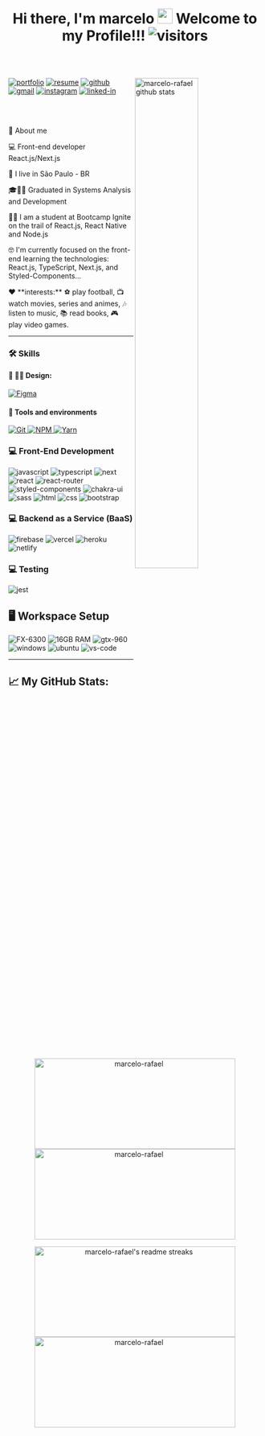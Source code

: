 <h1 align="center">
  Hi there, I'm marcelo 
	<img src="https://raw.githubusercontent.com/iampavangandhi/iampavangandhi/master/gifs/Hi.gif" 
	     width="30px"> 
	Welcome to my Profile!!! 
	<img src="https://visitor-badge.laobi.icu/badge?page_id=marcelo-rafael.marcelo-rafael" 
	     alt="visitors">
</h1>

<br />
<br />

<!-- IMAGEM -->

<img
	src="https://files.readme.io/8c11911-senior-front-end-developer-openings-1.gif" alt="marcelo-rafael github stats"
	width="50%"
	align="right"
/>

[![portfolio](https://img.shields.io/badge/Portfolio-323330?style=for-the-badge&logo=Google-chrome&logoColor=F7DF1E)](#)
[![resume](https://img.shields.io/badge/Resume-4285F4?style=for-the-badge&logo=read-the-docs&logoColor=white)](https://drive.google.com/file/d/1VhaL9D5fgMCvaa8dcCd90KMK8GZ9uKGl/view)
[![github](https://img.shields.io/badge/GitHub-000000?style=for-the-badge&logo=GitHub&logoColor=white)](https://github.com/marcelo-rafael)
[![gmail](https://img.shields.io/badge/Gmail-D14836?style=for-the-badge&logo=Gmail&logoColor=white)](mailto:marcelo.rafael.goncalves@gmail.com)
[![instagram](https://img.shields.io/badge/Instagram-E4405F?style=for-the-badge&logo=instagram&logoColor=white)](https://www.instagram.com/marcelo.r.goncalves/)
[![linked-in](https://img.shields.io/badge/Linkedin-0077B5?style=for-the-badge&logo=LinkedIn&logoColor=white)](https://www.linkedin.com/in/marcelo-rafael-gonçalves)
   
<br />
<br />
<!-- About -->

🚀 About me

<p align="left">
  💻 Front-end developer React.js/Next.js
</p>

<p align="left">
  📌 I live in São Paulo - BR
</p>

<p align="left">
 🎓👨‍🎓 Graduated in Systems Analysis and Development
</p>

<p align="left">
  👨‍🎓 I am a student at Bootcamp Ignite on the trail of React.js, React Native and Node.js
</p>
<p align="left">
 🤓 I'm currently focused on the front-end learning the technologies: React.js, TypeScript, Next.js, and Styled-Components...
</p>

<p align="left">❤️ **interests:** ⚽️ play football, 📺 watch movies, series and animes, 🎶 listen to music, 📚 read books, 🎮 play video games.</p>

---

### 🛠️ Skills
#### 🎨 ✍🏼 Design: <br/>
<!-- FIGMA -->
<a href="#">
      <img alt="Figma" src="https://img.shields.io/badge/Figma-F24D1D.svg?style=for-the-badge&logo=figma&logoColor=white" />
</a>

#### :wrench: Tools and environments

<!-- GIT -->
<a href="#">
      <img alt="Git" src="https://img.shields.io/badge/Git-F05032.svg?style=for-the-badge&logo=git&logoColor=white" />
</a>
<!-- NPM -->
<a href="#">
      <img alt="NPM" src="https://img.shields.io/badge/NPM-CB3837.svg?style=for-the-badge&logo=npm&logoColor=white" />
</a>
<!-- YARN -->
<a href="#">
      <img alt="Yarn" src="https://img.shields.io/badge/Yarn-2C8EBB.svg?style=for-the-badge&logo=yarn&logoColor=white" />
</a>

### :computer: Front-End Development

![javascript](https://img.shields.io/badge/JavaScript-323330?style=for-the-badge&logo=javascript&logoColor=F7DF1E)
![typescript](https://img.shields.io/badge/TypeScript-3178C6?style=for-the-badge&logo=typescript&logoColor=white)
![next](https://img.shields.io/badge/Next-000000?style=for-the-badge&logo=nextdotjs&logoColor=FFFFFF)
![react](https://img.shields.io/badge/React-20232A?style=for-the-badge&logo=react&logoColor=61DAFB)
![react-router](https://img.shields.io/badge/React_Router-CA4245?style=for-the-badge&logo=react-router&logoColor=white)
![styled-components](https://img.shields.io/badge/styled_components-DB7093?style=for-the-badge&logo=styled-components&logoColor=white)
![chakra-ui](https://img.shields.io/badge/chakra_ui-319795?style=for-the-badge&logo=chakra-ui&logoColor=white)
![sass](https://img.shields.io/badge/Sass-CF649A?style=for-the-badge&logo=sass&logoColor=white)
![html](https://img.shields.io/badge/HTML5-E34F26?style=for-the-badge&logo=html5&logoColor=white)
![css](https://img.shields.io/badge/CSS3-1572B6?style=for-the-badge&logo=css3&logoColor=white)
![bootstrap](https://img.shields.io/badge/BootStrap-6E42A2?style=for-the-badge&logo=bootstrap&logoColor=white)

### :computer: Backend as a Service (BaaS)

![firebase](https://img.shields.io/badge/Firebase-ffaa00?style=for-the-badge&logo=Firebase&logoColor=white)
![vercel](https://img.shields.io/badge/Vercel-000000?style=for-the-badge&logo=Vercel&logoColor=white)
![heroku](https://img.shields.io/badge/Heroku-430098?style=for-the-badge&logo=heroku&logoColor=white)
![netlify](https://img.shields.io/badge/Netlify-00C7B7?style=for-the-badge&logo=netlify&logoColor=white)

### :computer: Testing

![jest](https://img.shields.io/badge/Jest-C21325?style=for-the-badge&logo=jest&logoColor=white)

## 🖥️ Workspace Setup

![FX-6300](https://img.shields.io/badge/FX-6300-0071C5?style=for-the-badge&logo=amd&logoColor=white)
![16GB RAM](https://img.shields.io/badge/16GB-RAM-0071C5?style=for-the-badge&logo=memoria-ram&logoColor=white)
![gtx-960](https://img.shields.io/badge/NVIDIA-GTX_960-76B900?style=for-the-badge&logo=nvidia&logoColor=white)
![windows](https://img.shields.io/badge/Windows_10_WSL2-0078D6?style=for-the-badge&logo=windows&logoColor=white)
![ubuntu](https://img.shields.io/badge/Ubuntu-e95420?style=for-the-badge&logo=windows&logoColor=white)
![vs-code](https://img.shields.io/badge/VS_Code-007ACC?style=for-the-badge&logo=Visual-Studio-Code&logoColor=white)

---

## 📈 **My GitHub Stats:**

<!-- Stats -->
<p align="center">
    <img width="400" height="180em" src="https://github-readme-stats.vercel.app/api?username=marcelo-rafael&theme=dracula&show_icons=true" alt="marcelo-rafael"/>
    <img width="400" height="180em" src="https://github-readme-stats.vercel.app/api/top-langs/?username=marcelo-rafael&theme=dracula&layout=compact" alt="marcelo-rafael" />
</p>

<p align="center">
          <img width="400" height="180em" src="https://github-readme-streak-stats.herokuapp.com/?user=marcelo-rafael&theme=dracula&hide_border=false" alt="marcelo-rafael's readme streaks" />
	  <img width="400" height="180em" src="https://github-readme-stats.vercel.app/api/wakatime?username=marcelorafael&theme=dracula&layout=compact" alt="marcelo-rafael" />	
</p>

<!--
**marcelo-rafael/marcelo-rafael** is a ✨ _special_ ✨ repository because its `README.md` (this file) appears on your GitHub profile.

Here are some ideas to get you started:

- 🔭 I’m currently working on ...
- 🌱 I’m currently learning ...
- 👯 I’m looking to collaborate on ...
- 🤔 I’m looking for help with ...
- 💬 Ask me about ...
- 📫 How to reach me: ...
- 😄 Pronouns: ...
- ⚡ Fun fact: ...
-->
